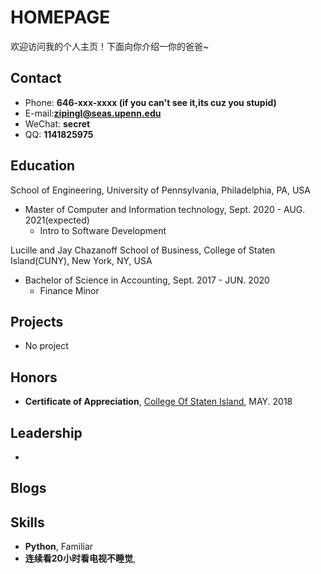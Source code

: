 # HOMEPAGE

欢迎访问我的个人主页！下面向你介绍一你的爸爸\~

<!-- .slide -->

## Contact


- Phone: **646-xxx-xxxx (if you can't see it,its cuz you stupid)**
- E-mail:**[zipingl@seas.upenn.edu](mailto:zipingl@seas.upenn.edu)**
- WeChat: **secret**
- QQ: **1141825975**

<!-- .slide -->

## Education

<!-- .slide vertical=true -->

School of Engineering, University of Pennsylvania, 	Philadelphia, PA, USA

- Master of Computer and Information technology, Sept. 2020 - AUG. 2021(expected)
  - Intro to Software Development

Lucille and Jay Chazanoff School of Business, College of Staten Island(CUNY),	New York, NY, USA

- Bachelor of Science in Accounting, Sept. 2017 - JUN. 2020
  - Finance Minor

<!-- .slide -->

## Projects

<!-- .slide vertical=true -->

- No project

<!-- .slide -->

## Honors

<!-- .slide vertical=true -->

- **Certificate of Appreciation**, [College Of Staten Island](https://www.csi.cuny.edu/), MAY. 2018



<!-- .slide -->

## Leadership

- 

<!-- .slide -->

## Blogs



<!-- .slide -->

## Skills

<!-- .slide vertical=true -->

- **Python**, Familiar
- **连续看20小时看电视不睡觉**, 

<!-- .slide vertical=true -->

